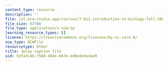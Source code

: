 ```yaml
---
content_type: resource
description: ''
file: /ol-ocw-studio-app/courses/7-012-introduction-to-biology-fall-2004/93fa3c4b7560404eb67eed8ede3e3ee9_dENgjMVCHaA.srt
file_size: 67766
file_type: application/x-subrip
learning_resource_types: []
license: https://creativecommons.org/licenses/by-nc-sa/4.0/
ocw_type: OCWFile
resourcetype: Other
title: 3play caption file
uid: 93fa3c4b-7560-404e-b67e-ed8ede3e3ee9
---
```

